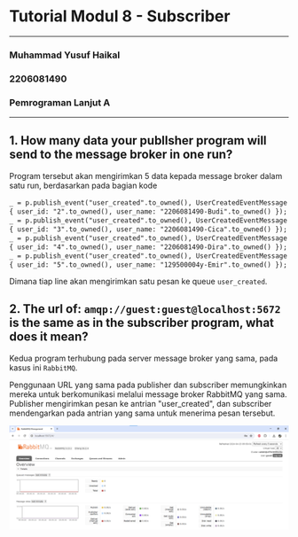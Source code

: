 # Tutorial Modul 8 - Subscriber
---
### Muhammad Yusuf Haikal
### 2206081490
### Pemrograman Lanjut A
---

## 1. How many data your publlsher program will send to the message broker in one run?
Program tersebut akan mengirimkan 5 data kepada message broker dalam satu run, berdasarkan pada bagian kode 
```_ = p.publish_event("user_created".to_owned(), UserCreatedEventMessage { user_id: "1".to_owned(), user_name: "2206081490y-Amir".to_owned() });
_ = p.publish_event("user_created".to_owned(), UserCreatedEventMessage { user_id: "2".to_owned(), user_name: "2206081490-Budi".to_owned() });
_ = p.publish_event("user_created".to_owned(), UserCreatedEventMessage { user_id: "3".to_owned(), user_name: "2206081490-Cica".to_owned() });
_ = p.publish_event("user_created".to_owned(), UserCreatedEventMessage { user_id: "4".to_owned(), user_name: "2206081490-Dira".to_owned() });
_ = p.publish_event("user_created".to_owned(), UserCreatedEventMessage { user_id: "5".to_owned(), user_name: "129500004y-Emir".to_owned() });
```
Dimana tiap line akan mengirimkan satu pesan ke queue `user_created`.

## 2. The url of: `amqp://guest:guest@localhost:5672` is the same as in the subscriber program, what does it mean?
Kedua program terhubung pada server message broker yang sama, pada kasus ini `RabbitMQ`.

Penggunaan URL yang sama pada publisher dan subscriber memungkinkan mereka untuk berkomunikasi melalui message broker RabbitMQ yang sama. Publisher mengirimkan pesan ke antrian "user_created", dan subscriber mendengarkan pada antrian yang sama untuk menerima pesan tersebut.

![alt text](image-1.png)



